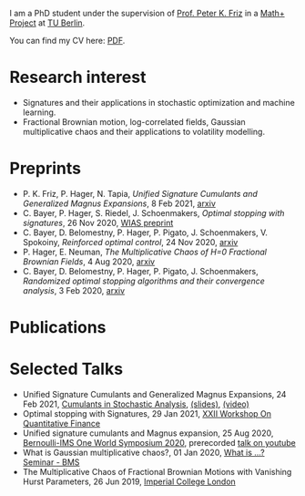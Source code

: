 I am a PhD student under the supervision of [Prof. Peter K. Friz](http://page.math.tu-berlin.de/~friz/) in a [Math+ Project](https://mathplus.de/research-2/application-areas/aa4-energy-markets/aa4-2/) at [TU Berlin](https://www.math.tu-berlin.de/arbeitsgruppen/ag_stochfinanz/mitarbeiter/wissenschaftliche_mitarbeiterinnen_und_mitarbeiter/).

You can find my CV here: [PDF](./paul_hager_cv.pdf).

# Research interest
- Signatures and their applications in stochastic optimization and machine learning.
- Fractional Brownian motion, log-correlated fields, Gaussian multiplicative chaos and their applications to volatility modelling.

# Preprints
- P. K. Friz, P. Hager, N. Tapia, *Unified Signature Cumulants and Generalized Magnus Expansions*, 8 Feb 2021, [arxiv](https://arxiv.org/abs/2102.03345)
- C. Bayer, P. Hager, S. Riedel, J. Schoenmakers, *Optimal stopping with signatures*, 26 Nov 2020, [WIAS preprint](http://dx.doi.org/10.20347/WIAS.PREPRINT.2790)
- C. Bayer, D. Belomestny, P. Hager, P. Pigato, J. Schoenmakers, V. Spokoiny, *Reinforced optimal control*, 24 Nov 2020, [arxiv](http://arxiv.org/abs/2011.12382)
- P. Hager, E. Neuman, *The Multiplicative Chaos of H=0 Fractional Brownian Fields*, 4 Aug 2020, [arxiv](https://arxiv.org/abs/2008.01385)
- C. Bayer, D. Belomestny, P. Hager, P. Pigato, J. Schoenmakers, *Randomized optimal stopping algorithms and their convergence analysis*, 3 Feb 2020, [arxiv](https://arxiv.org/abs/2002.00816)

# Publications

# Selected Talks
- Unified Signature Cumulants and Generalized Magnus Expansions, 24 Feb 2021, [Cumulants in Stochastic Analysis](http://page.math.tu-berlin.de/~tapia/cumulants/), [(slides)](http://page.math.tu-berlin.de/~tapia/cumulants/slides/Hager-CSA21.pdf), [(video)](http://page.math.tu-berlin.de/~tapia/cumulants/videos/hager-csa21.mp4)
- Optimal stopping with Signatures, 29 Jan 2021, [XXII Workshop On Quantitative Finance](http://dse.univr.it/qfw2021/)
- Unified signature cumulants and Magnus expansion, 25 Aug 2020, [Bernoulli-IMS One World Symposium 2020](https://www.worldsymposium2020.org), prerecorded [talk on youtube](https://www.youtube.com/watch?v=WNqd31ALBDc&t=4s)
- What is Gaussian multiplicative chaos?, 01 Jan 2020, [What is ...? Seminar - BMS](https://whatisseminar.xyz/talks/20200131.html)
- The Multiplicative Chaos of Fractional Brownian Motions with Vanishing Hurst Parameters, 26 Jun 2019, [Imperial College London](https://www.imperial.ac.uk/events/96846/paul-hager-the-multiplicative-chaos-of-fractional-brownian-motions-with-vanishing-hurst-parameters/)

